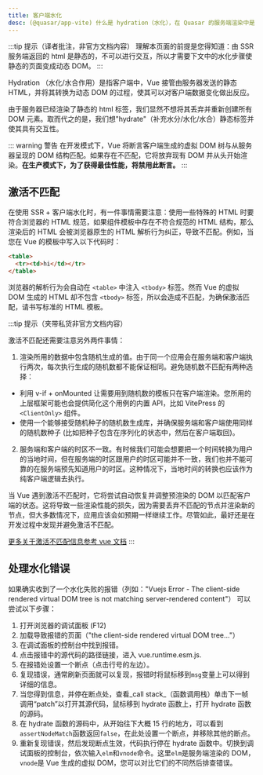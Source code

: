 ```yaml
---
title: 客户端水化
desc: (@quasar/app-vite) 什么是 hydration（水化），在 Quasar 的服务端渲染中是怎么进行 hydration（水化）的。
---
```


:::tip 提示（译者批注，非官方文档内容）
理解本页面的前提是您得知道：由 SSR 服务端返回的 html 是静态的，不可以进行交互，所以才需要下文中的水化步骤使静态的页面变成动态 DOM。
:::


Hydration （水化/水合作用）是指客户端中，Vue 接管由服务器发送的静态 HTML，并将其转换为动态 DOM 的过程，使其可以对客户端数据变化做出反应。

由于服务器已经渲染了静态的 html 标签，我们显然不想将其丢弃并重新创建所有 DOM 元素。取而代之的是，我们想"hydrate"（补充水分/水化/水合）静态标签并使其具有交互性。

::: warning 警告
在开发模式下，Vue 将断言客户端生成的虚拟 DOM 树与从服务器呈现的 DOM 结构匹配。如果存在不匹配，它将放弃现有 DOM 并从头开始渲染。**在生产模式下，为了获得最佳性能，将禁用此断言。**
:::

## 激活不匹配

在使用 SSR + 客户端水化时，有一件事情需要注意：使用一些特殊的 HTML 时要符合浏览器的 HTML 规范，如果组件模板中存在不符合规范的 HTML 结构，那么渲染后的 HTML 会被浏览器原生的 HTML 解析行为纠正，导致不匹配。例如，当您在 Vue 的模板中写入以下代码时：

```html
<table>
  <tr><td>hi</td></tr>
</table>
```

浏览器的解析行为会自动在 `<table>` 中注入 `<tbody>` 标签。然而 Vue 的虚拟 DOM 生成的 HTML 却不包含 `<tbody>` 标签，所以会造成不匹配，为确保激活匹配，请书写标准的 HTML 模板。

:::tip 提示（夹带私货非官方文档内容）

激活不匹配还需要注意另外两件事情：
1. 渲染所用的数据中包含随机生成的值。由于同一个应用会在服务端和客户端执行两次，每次执行生成的随机数都不能保证相同。避免随机数不匹配有两种选择：
  * 利用 v-if + onMounted 让需要用到随机数的模板只在客户端渲染。您所用的上层框架可能也会提供简化这个用例的内置 API，比如 VitePress 的 `<ClientOnly>` 组件。
  * 使用一个能够接受随机种子的随机数生成库，并确保服务端和客户端使用同样的随机数种子 (比如把种子包含在序列化的状态中，然后在客户端取回)。
2. 服务端和客户端的时区不一致。有时候我们可能会想要把一个时间转换为用户的当地时间，但在服务端的时区跟用户的时区可能并不一致，我们也并不能可靠的在服务端预先知道用户的时区。这种情况下，当地时间的转换也应该作为纯客户端逻辑去执行。

当 Vue 遇到激活不匹配时，它将尝试自动恢复并调整预渲染的 DOM 以匹配客户端的状态。这将导致一些渲染性能的损失，因为需要丢弃不匹配的节点并渲染新的节点，但大多数情况下，应用应该会如预期一样继续工作。尽管如此，最好还是在开发过程中发现并避免激活不匹配。

[更多关于激活不匹配信息参考 vue 文档](https://cn.vuejs.org/guide/scaling-up/ssr.html#hydration-mismatch)
:::

## 处理水化错误

如果确实收到了一个水化失败的报错（列如："Vuejs Error - The client-side rendered virtual DOM tree is not matching server-rendered content"）
可以尝试以下步骤：

1. 打开浏览器的调试面板 (F12)
2. 加载导致报错的页面（"the client-side rendered virtual DOM tree..."）
3. 在调试面板的控制台中找到报错。
4. 点击报错中的源代码的路径链接，进入 vue.runtime.esm.js.
5. 在报错处设置一个断点（点击行号的左边）。
6. 复现错误，通常刷新页面就可以复现，报错时将鼠标移到`msg`变量上可以得到详细的信息。
7. 当您得到信息，并停在断点处，查看_call stack_（函数调用栈）单击下一帧调用“patch”以打开其源代码，鼠标移到 hydrate 函数上，打开 hydrate 函数的源码。
8. 在 hydrate 函数的源码中，从开始往下大概 15 行的地方，可以看到`assertNodeMatch`函数返回`false`，在此处设置一个断点，并移除其他的断点。
9. 重新复现错误，然后发现断点生效，代码执行停在 hydrate 函数中。切换到调试面板的控制台，依次输入`elm`和`vnode`命令。这里`elm`是服务端渲染的 DOM，`vnode`是 Vue 生成的虚拟 DOM，您可以对比它们的不同然后排查错误。
